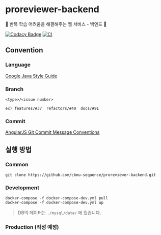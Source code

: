 # proreviewer-backend
📖 반복 학습 어려움을 해결해주는 웹 서비스 - 백엔드 📖

[![Codacy Badge](https://app.codacy.com/project/badge/Grade/ed529349765a4a63ba8822375531a78b)](https://www.codacy.com/gh/ckyeon/proreviewer-backend/dashboard?utm_source=github.com&amp;utm_medium=referral&amp;utm_content=ckyeon/proreviewer-backend&amp;utm_campaign=Badge_Grade)
[![CI](https://github.com/cbnu-sequence/proreviewer-backend/actions/workflows/push-dev-docker-image.yml/badge.svg)](https://github.com/cbnu-sequence/proreviewer-backend/actions/workflows/push-dev-docker-image.yml)

## Convention

### Language
[Google Java Style Guide](https://google.github.io/styleguide/javaguide.html)

### Branch
```
<type>/<issue number>

ex) features/#37  refactors/#40  docs/#91
```

### Commit
[AngularJS Git Commit Message Conventions](https://gist.github.com/stephenparish/9941e89d80e2bc58a153)


## 실행 방법

### Common
```
git clone https://github.com/cbnu-sequence/proreviewer-backend.git
```

### Development
```
docker-compose -f docker-compose-dev.yml pull
docker-compose -f docker-compose-dev.yml up
```
> DB의 데이터는 `./mysql/data/` 에 있습니다.


### Production (작성 예정)
```
```
